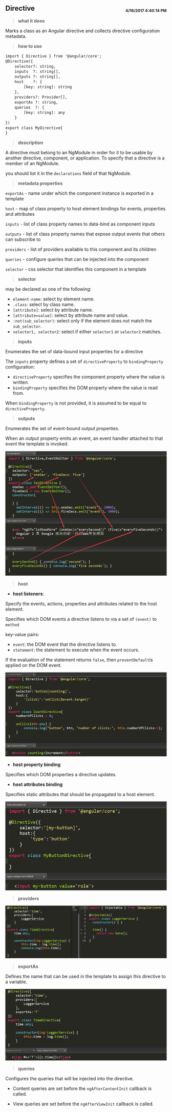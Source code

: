 ## Directive <span style='float:right;font-size:12px;line-height:40px;'>4/16/2017 4:40:14 PM </span>

> **what it does**

Marks a class as an Angular directive and collects directive configuration metadata.

> **how to use**

	import { Directive } from '@angular/core';
	@Directive({
		selector?: string,
		inputs  ?: string[],
		outputs ?: string[],
		host	?: {
        	[key: string]: string
    	},
		providers?: Provider[],
		exportAs ?: string,
		queries  ?: {
        	[key: string]: any
    	}
	})
	export class MyDirective{
	}

>**description**

A directive must belong to an NgModule in order for it to be usable by another directive, component, or application. To specify that a directive is a member of an NgModule.

you should list it in the `declarations` field of that NgModule.

>**metadata properties**

`exportAs` - name under which the component  instance is exported in a template

`host` - map of class property to host element bindings for events, properties and attributes

`inputs` - list of class property names to data-bind as component inputs

`outputs` - list of class property names that expose output events that others can subscribe to

`providers` - list of providers available to this component and its children

`queries` -  configure queries that can be injected into the component

`selector` - css selector that identifies this component in a template

>**selector** 

may be declared as one of the following:

- `element-name`: select by element name.
- `.class`: select by class name.
- `[attribute]`: select by attribute name.
- `[attribute=value]`: select by attribute name and value.
- `:not(sub_selector)`: select only if the element does not match the `sub_selector`.
- `selector1, selector2`: select if either `selector1` or `selector2` matches.

>**inputs**

Enumerates the set of data-bound input properties for a directive

The `inputs` property defines a set of `directiveProperty` to `bindingProperty` configuration:

- `directiveProperty` specifies the component property where the value is written.
- `bindingProperty` specifies the DOM property where the value is read from.

When `bindingProperty` is not provided, it is assumed to be equal to `directiveProperty`.

>**outputs** 

Enumerates the set of event-bound output properties.

When an output property emits an event, an event handler attached to that event the template is invoked.

![output](../images/output.jpg)

>**host**

- **host listeners**:

Specify the events, actions, properties and attributes related to the host element.

Specifies which DOM events a directive listens to via a set of `(event)` to `method`

key-value pairs:

- `event`: the DOM event that the directive listens to.
- `statement`: the statement to execute when the event occurs.

If the evaluation of the statement returns `false`, then `preventDefault`is applied on the DOM event.

![host listeners](../images/host_listener.jpg)

- **host property binding**

Specifies which DOM properties a directive updates.

- **host attributes binding**

Specifies static attributes that should be propagated to a host element.

![host attributes](../images/host_attr.jpg)

>**providers**

![providers](../images/providers.jpg)

>**exportAs**

Defines the name that can be used in the template to assign this directive to a variable.

![exportAs](../images/exportas.jpg)

>**queries**

Configures the queries that will be injected into the directive.

- Content queries are set before the `ngAfterContentInit` callback is called.

- View queries are set before the `ngAfterViewInit` callback is called.
